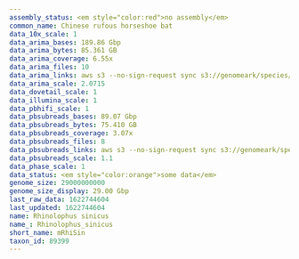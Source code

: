 ```yaml
---
assembly_status: <em style="color:red">no assembly</em>
common_name: Chinese rufous horseshoe bat
data_10x_scale: 1
data_arima_bases: 189.86 Gbp
data_arima_bytes: 85.361 GB
data_arima_coverage: 6.55x
data_arima_files: 10
data_arima_links: aws s3 --no-sign-request sync s3://genomeark/species/Rhinolophus_sinicus/mRhiSin1/genomic_data/arima/ .<br>
data_arima_scale: 2.0715
data_dovetail_scale: 1
data_illumina_scale: 1
data_pbhifi_scale: 1
data_pbsubreads_bases: 89.07 Gbp
data_pbsubreads_bytes: 75.410 GB
data_pbsubreads_coverage: 3.07x
data_pbsubreads_files: 8
data_pbsubreads_links: aws s3 --no-sign-request sync s3://genomeark/species/Rhinolophus_sinicus/mRhiSin1/genomic_data/pacbio/ . --exclude "*ccs*bam*"<br>
data_pbsubreads_scale: 1.1
data_phase_scale: 1
data_status: <em style="color:orange">some data</em>
genome_size: 29000000000
genome_size_display: 29.00 Gbp
last_raw_data: 1622744604
last_updated: 1622744604
name: Rhinolophus sinicus
name_: Rhinolophus_sinicus
short_name: mRhiSin
taxon_id: 89399
---
```

